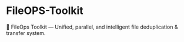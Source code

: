 # FileOPS-Toolkit
🔧 FileOps Toolkit — Unified, parallel, and intelligent file deduplication &amp; transfer system.
